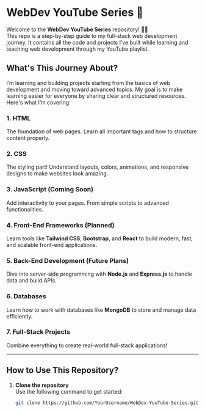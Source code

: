 # WebDev YouTube Series 🚀

Welcome to the **WebDev YouTube Series** repository! 🎥🌐  
This repo is a step-by-step guide to my full-stack web development journey. It contains all the code and projects I’ve built while learning and teaching web development through my YouTube playlist.

## What's This Journey About?  

I’m learning and building projects starting from the basics of web development and moving toward advanced topics. My goal is to make learning easier for everyone by sharing clear and structured resources. Here's what I’m covering:

### 1. HTML  
The foundation of web pages. Learn all important tags and how to structure content properly.  

### 2. CSS  
The styling part! Understand layouts, colors, animations, and responsive designs to make websites look amazing.  

### 3. JavaScript (Coming Soon)  
Add interactivity to your pages. From simple scripts to advanced functionalities.  

### 4. Front-End Frameworks (Planned)  
Learn tools like **Tailwind CSS**, **Bootstrap**, and **React** to build modern, fast, and scalable front-end applications.  

### 5. Back-End Development (Future Plans)  
Dive into server-side programming with **Node.js** and **Express.js** to handle data and build APIs.  

### 6. Databases  
Learn how to work with databases like **MongoDB** to store and manage data efficiently.  

### 7. Full-Stack Projects  
Combine everything to create real-world full-stack applications!  

---

## How to Use This Repository?  

1. **Clone the repository**  
   Use the following command to get started:  
   ```bash
   git clone https://github.com/YourUsername/WebDev-YouTube-Series.git
